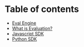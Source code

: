 # Table of contents

* [Eval Engine](README.md)
* [What is Evaluation?](what-is-evaluation.md)
* [Javascript SDK](javascript-sdk.md)
* [Python SDK](python-sdk.md)
